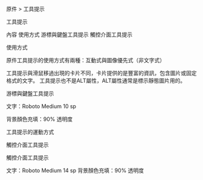 原件 > 工具提示


工具提示

內容
使用方式
游標與鍵盤工具提示
觸控介面工具提示


使用方式

原件工具提示的使用方式有兩種：互動式與圖像優先式（非文字式）


工具提示與滑鼠移過出現的卡片不同，卡片提供的是豐富的資訊，包含圖片或固定格式的文字。
工具提示也不是ALT屬性，ALT屬性通常是標示靜態圖片用的。



游標與鍵盤工具提示

文字：Roboto Medium 10 sp

背景顏色充填：90% 透明度



工具提示的運動方式


觸控介面工具提示

觸控介面工具提示


文字：Roboto Medium 14 sp
背景顏色充填：90% 透明度
